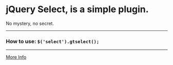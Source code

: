# jQuery Select, is a simple plugin.
No mystery, no secret.

-----------------

### How to use:  `$('select').gtselect();`

-----------------

[More Info](http://www.gersonthiago.com/labs/jquery-gtselect/)
